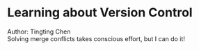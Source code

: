 # Learning about Version Control
Author: Tingting Chen  
Solving merge conflicts takes conscious effort, but I can do it!